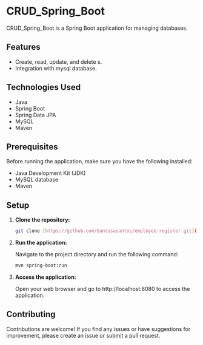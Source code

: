 # CRUD_Spring_Boot

CRUD_Spring_Boot is a Spring Boot application for managing databases.

## Features

- Create, read, update, and delete s.
- Integration with mysql database.

## Technologies Used

- Java
- Spring Boot
- Spring Data JPA
- MySQL
- Maven

## Prerequisites

Before running the application, make sure you have the following installed:

- Java Development Kit (JDK)
- MySQL database
- Maven

## Setup

1. **Clone the repository:**

    ```bash
    git clone [https://github.com/Santosasantos/employee-register.git](https://github.com/Hima0X2/CRUD_Spring_Boot)
    ```

2. **Run the application:**

   Navigate to the project directory and run the following command:

    ```bash
    mvn spring-boot:run
    ```

3. **Access the application:**

   Open your web browser and go to http://localhost:8080 to access the application.

## Contributing

Contributions are welcome! If you find any issues or have suggestions for improvement, please create an issue or submit a pull request.
